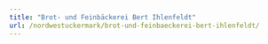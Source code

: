 ```yaml
---
title: "Brot- und Feinbäckerei Bert Ihlenfeldt"
url: /nordwestuckermark/brot-und-feinbaeckerei-bert-ihlenfeldt/
---
```

